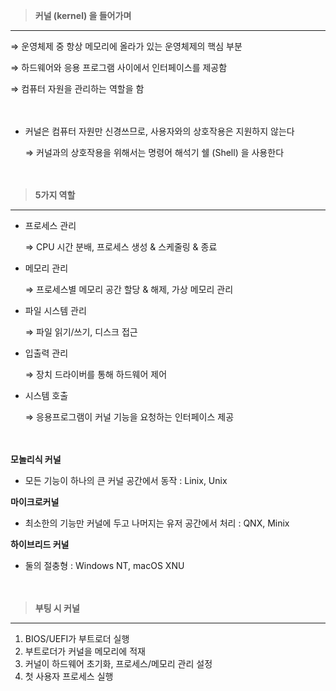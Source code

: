 > **커널 (kernel) 을 들어가며**
> 

---

⇒ 운영체제 중 항상 메모리에 올라가 있는 운영체제의 핵심 부분

⇒ 하드웨어와 응용 프로그램 사이에서 인터페이스를 제공함

⇒ 컴퓨터 자원을 관리하는 역할을 함

**ㅤㅤ**

- 커널은 컴퓨터 자원만 신경쓰므로, 사용자와의 상호작용은 지원하지 않는다
    
    ⇒ 커널과의 상호작용을 위해서는 명령어 해석기 쉘 (Shell) 을 사용한다
    

**ㅤ**

> **5가지 역할**
> 

---

- 프로세스 관리
    
    ⇒ CPU 시간 분배, 프로세스 생성 & 스케줄링 & 종료
    
- 메모리 관리
    
    ⇒ 프로세스별 메모리 공간 할당 & 해제, 가상 메모리 관리
    
- 파일 시스템 관리
    
    ⇒ 파일 읽기/쓰기, 디스크 접근
    
- 입출력 관리
    
    ⇒ 장치 드라이버를 통해 하드웨어 제어
    
- 시스템 호출
    
    ⇒ 응용프로그램이 커널 기능을 요청하는 인터페이스 제공
    
    **ㅤㅤㅤ**
    

**모놀리식 커널**

- 모든 기능이 하나의 큰 커널 공간에서 동작 : Linix, Unix

**마이크로커널**

- 최소한의 기능만 커널에 두고 나머지는 유저 공간에서 처리 : QNX, Minix

**하이브리드 커널**

- 둘의 절충형 : Windows NT, macOS XNU

**ㅤㅤㅤㅤㅤ**

> **부팅 시 커널**
> 

---

1. BIOS/UEFI가 부트로더 실행
2. 부트로더가 커널을 메모리에 적재
3. 커널이 하드웨어 초기화, 프로세스/메모리 관리 설정
4. 첫 사용자 프로세스 실행

